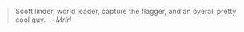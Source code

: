 > Scott linder, world leader, capture the flagger, and an overall pretty cool guy.
> -- <cite>Mrlrl</cite>
